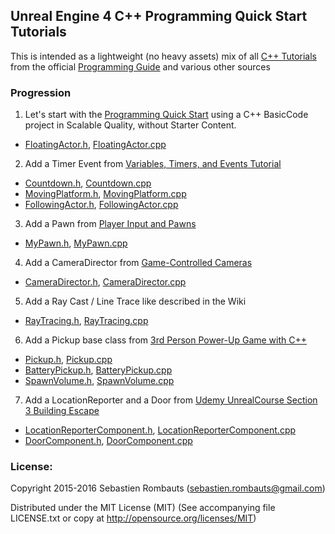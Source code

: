 Unreal Engine 4 C++ Programming Quick Start Tutorials
-----------------------------------------------------

This is intended as a lightweight (no heavy assets)
mix of all [C++ Tutorials](https://docs.unrealengine.com/latest/INT/Programming/Tutorials/index.html)
from the official [Programming Guide](https://docs.unrealengine.com/latest/INT/Programming/index.html)
and various other sources

### Progression

1. Let's start with the [Programming Quick Start](https://docs.unrealengine.com/latest/INT/Programming/QuickStart/index.html)
using a C++ BasicCode project in Scalable Quality, without Starter Content.
 - [FloatingActor.h](Source/UE4QuickStart/FloatingActor.h), [FloatingActor.cpp](Source/UE4QuickStart/FloatingActor.cpp)

2. Add a Timer Event from [Variables, Timers, and Events Tutorial](https://docs.unrealengine.com/latest/INT/Programming/Tutorials/VariablesTimersEvents/index.html)
 - [Countdown.h](Source/UE4QuickStart/Countdown.h), [Countdown.cpp](Source/UE4QuickStart/Countdown.cpp)
 - [MovingPlatform.h](Source/UE4QuickStart/MovingPlatform.h), [MovingPlatform.cpp](Source/UE4QuickStart/MovingPlatform.cpp)
 - [FollowingActor.h](Source/UE4QuickStart/FollowingActor.h), [FollowingActor.cpp](Source/UE4QuickStart/FollowingActor.cpp)

3. Add a Pawn from [Player Input and Pawns](https://docs.unrealengine.com/latest/INT/Programming/Tutorials/PlayerInput/index.html)
 - [MyPawn.h](Source/UE4QuickStart/MyPawn.h), [MyPawn.cpp](Source/UE4QuickStart/MyPawn.cpp)

4. Add a CameraDirector from [Game-Controlled Cameras](https://docs.unrealengine.com/latest/INT/Programming/Tutorials/AutoCamera/index.html)
 - [CameraDirector.h](Source/UE4QuickStart/CameraDirector.h), [CameraDirector.cpp](Source/UE4QuickStart/CameraDirector.cpp)

5. Add a Ray Cast / Line Trace like described in the Wiki
 - [RayTracing.h](Source/UE4QuickStart/RayTracing.h), [RayTracing.cpp](Source/UE4QuickStart/RayTracing.cpp)

6. Add a Pickup base class from [3rd Person Power-Up Game with C++](https://wiki.unrealengine.com/Videos/Player?series=PLZlv_N0_O1gYup-gvJtMsgJqnEB_dGiM4)
 - [Pickup.h](Source/UE4QuickStart/Pickup.h), [Pickup.cpp](Source/UE4QuickStart/Pickup.cpp)
 - [BatteryPickup.h](Source/UE4QuickStart/BatteryPickup.h), [BatteryPickup.cpp](Source/UE4QuickStart/BatteryPickup.cpp)
 - [SpawnVolume.h](Source/UE4QuickStart/SpawnVolume.h), [SpawnVolume.cpp](Source/UE4QuickStart/SpawnVolume.cpp)

7. Add a LocationReporter and a Door from [Udemy UnrealCourse Section 3 Building Escape](https://github.com/UnrealCourse/03_BuildingEscape)
 - [LocationReporterComponent.h](Source/UE4QuickStart/LocationReporterComponent.h), [LocationReporterComponent.cpp](Source/UE4QuickStart/LocationReporterComponent.cpp)
 - [DoorComponent.h](Source/UE4QuickStart/DoorComponent.h), [DoorComponent.cpp](Source/UE4QuickStart/DoorComponent.cpp)

### License:

Copyright 2015-2016 Sebastien Rombauts (sebastien.rombauts@gmail.com)

Distributed under the MIT License (MIT) (See accompanying file LICENSE.txt
or copy at http://opensource.org/licenses/MIT)
